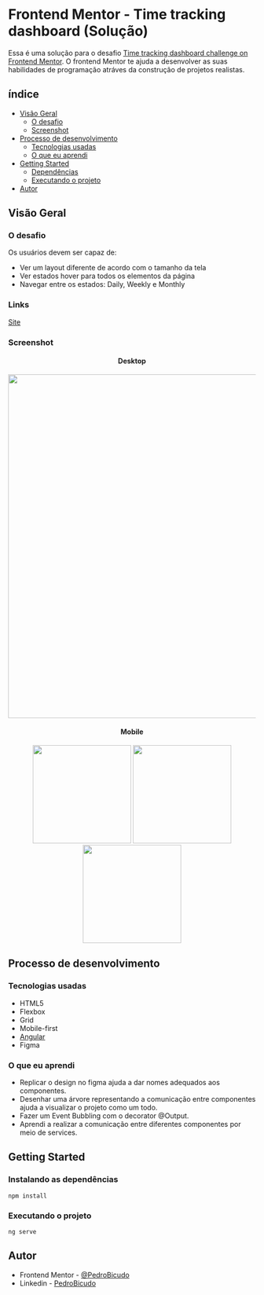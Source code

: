 # Frontend Mentor - Time tracking dashboard (Solução)

Essa é uma solução para o desafio [Time tracking dashboard challenge on Frontend Mentor](https://www.frontendmentor.io/challenges/time-tracking-dashboard-UIQ7167Jw).
O frontend Mentor te ajuda a desenvolver as suas habilidades de programação atráves da construção de projetos realistas.

## índice

- [Visão Geral](#visão-geral)
  - [O desafio](#o-desafio)
  - [Screenshot](#screenshot)
- [Processo de desenvolvimento](#processo-de-desenvolvimento)
  - [Tecnologias usadas](#tecnologias-usadas)
  - [O que eu aprendi](#o-que-eu-aprendi)
- [Getting Started](#getting-started)
  - [Dependências](#instalando-as-dependências)
  - [Executando o projeto](#executando-o-projeto)
- [Autor](#autor)

## Visão Geral
### O desafio

Os usuários devem ser capaz de:
- Ver um layout diferente de acordo com o tamanho da tela
- Ver estados hover para todos os elementos da página
- Navegar entre os estados: Daily, Weekly e Monthly

### Links
[Site](https://pedrobicudo.github.io/time-tracking-dashboard/)

### Screenshot
<div align="center">
  <h4>Desktop</h4>
  <img src="https://user-images.githubusercontent.com/43938917/156823563-bc1c4721-2fe3-4e08-bd88-4ef0e0eecf43.png" width="700"/>
</div>

<div align="center">
  <h4>Mobile</h4>
  <img src="https://user-images.githubusercontent.com/43938917/156824021-861b8e24-cc51-4c16-a921-d46269a4d1ca.png" width="200"/>
  <img src="https://user-images.githubusercontent.com/43938917/156824185-7741544a-d4be-4144-8841-7d54c4010581.png" width="200"/>
  <img src="https://user-images.githubusercontent.com/43938917/156824365-053e7e3e-79d7-4616-b3b1-2209d66b4dde.png" width="200"/>

 </div>

## Processo de desenvolvimento
### Tecnologias usadas
- HTML5
- Flexbox
- Grid
- Mobile-first
- [Angular](angular.io/)
- Figma

### O que eu aprendi
- Replicar o design no figma ajuda a dar nomes adequados aos componentes.
- Desenhar uma árvore representando a comunicação entre componentes ajuda a visualizar o projeto como um todo.
- Fazer um Event Bubbling com o decorator @Output.
- Aprendi a realizar a comunicação entre diferentes componentes por meio de services.

## Getting Started
### Instalando as dependências
```
npm install
```
### Executando o projeto
```
ng serve
```

## Autor

- Frontend Mentor - [@PedroBicudo](https://www.frontendmentor.io/profile/PedroBicudo)
- Linkedin - [PedroBicudo](https://www.linkedin.com/in/pedro-bicudo)
